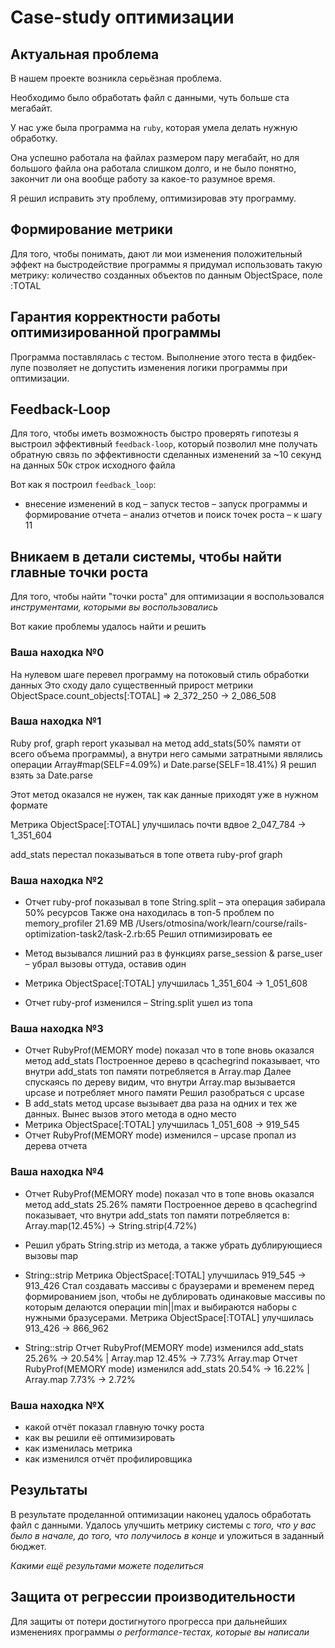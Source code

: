# Case-study оптимизации

## Актуальная проблема
В нашем проекте возникла серьёзная проблема.

Необходимо было обработать файл с данными, чуть больше ста мегабайт.

У нас уже была программа на `ruby`, которая умела делать нужную обработку.

Она успешно работала на файлах размером пару мегабайт, но для большого файла она работала слишком долго, и не было понятно, закончит ли она вообще работу за какое-то разумное время.

Я решил исправить эту проблему, оптимизировав эту программу.

## Формирование метрики
Для того, чтобы понимать, дают ли мои изменения положительный эффект на быстродействие программы я придумал использовать такую метрику: количество созданных объектов по данным ObjectSpace, поле :TOTAL

## Гарантия корректности работы оптимизированной программы
Программа поставлялась с тестом. Выполнение этого теста в фидбек-лупе позволяет не допустить изменения логики программы при оптимизации.

## Feedback-Loop
Для того, чтобы иметь возможность быстро проверять гипотезы я выстроил эффективный `feedback-loop`, который позволил мне получать обратную связь по эффективности сделанных изменений за ~10 секунд на данных 50к строк исходного файла

Вот как я построил `feedback_loop`: 
- внесение изменений в код
– запуск тестов 
– запуск программы и формирование отчета
– анализ отчетов и поиск точек роста
– к шагу 11

## Вникаем в детали системы, чтобы найти главные точки роста
Для того, чтобы найти "точки роста" для оптимизации я воспользовался *инструментами, которыми вы воспользовались*

Вот какие проблемы удалось найти и решить

### Ваша находка №0
На нулевом шаге перевел программу на потоковый стиль обработки данных
Это сходу дало существенный прирост метрики
ObjectSpace.count_objects[:TOTAL] => 2_372_250 -> 2_086_508 

### Ваша находка №1
Ruby prof, graph report указывал на метод add_stats(50% памяти от всего объема программы), а внутри него самыми затратными являлись операции Array#map(SELF=4.09%) и Date.parse(SELF=18.41%)
Я решил взять за Date.parse

Этот метод оказался не нужен, так как данные приходят уже в нужном формате

Метрика ObjectSpace[:TOTAL] улучшилась почти вдвое 2_047_784 -> 1_351_604

add_stats перестал показываться в топе ответа ruby-prof graph

### Ваша находка №2
- Отчет ruby-prof показывал в топе String.split – эта операция забирала 50% ресурсов
Также она находилась в топ-5 проблем по memory_profiler
21.69 MB  /Users/otmosina/work/learn/course/rails-optimization-task2/task-2.rb:65
Решил отпимизировать ее

- Метод вызывался лишний раз в функциях parse_session & parse_user – убрал вызовы оттуда, оставив один

- Метрика ObjectSpace[:TOTAL] улучшилась 1_351_604 -> 1_051_608

- Отчет ruby-prof изменился – String.split ушел из топа

### Ваша находка №3
- Отчет RubyProf(MEMORY mode) показал что в топе вновь оказался метод add_stats
Построенное дерево в qcachegrind показывает, что внутри add_stats топ памяти потребляется в Array.map
Далее спускаясь по дереву видим, что внутри Array.map вызывается upcase и потребляет много памяти
Решил разобраться с upcase
- В add_stats метод upcase вызывает два раза на одних и тех же данных. Вынес вызов этого метода в одно место
- Метрика ObjectSpace[:TOTAL] улучшилась 1_051_608 -> 919_545
- Отчет RubyProf(MEMORY mode) изменился – upcase пропал из дерева отчета

### Ваша находка №4
- Отчет RubyProf(MEMORY mode) показал что в топе вновь оказался метод add_stats 25.26% памяти
Построенное дерево в qcachegrind показывает, что внутри add_stats топ памяти потребляется в:
 Array.map(12.45%) -> String.strip(4.72%)

- Решил убрать String.strip из метода, а также убрать дублирующиеся вызовы map
- String::strip Метрика ObjectSpace[:TOTAL] улучшилась 919_545 -> 913_426
Стал создавать массивы с браузерами и временем перед формированием json, чтобы не дублировать одинаковые массивы по которым делаются операции min||max и выбираются наборы с нужными бразусерами. Метрика ObjectSpace[:TOTAL] улучшилась 913_426 -> 866_962 


- String::strip Отчет RubyProf(MEMORY mode) изменился add_stats 25.26% -> 20.54% | Array.map 12.45% -> 7.73%
Array.map Отчет RubyProf(MEMORY mode) изменился add_stats 20.54% -> 16.22% | Array.map 7.73% -> 2.72%



### Ваша находка №X
- какой отчёт показал главную точку роста
- как вы решили её оптимизировать
- как изменилась метрика
- как изменился отчёт профилировщика


## Результаты
В результате проделанной оптимизации наконец удалось обработать файл с данными.
Удалось улучшить метрику системы с *того, что у вас было в начале, до того, что получилось в конце* и уложиться в заданный бюджет.

*Какими ещё результами можете поделиться*

## Защита от регрессии производительности
Для защиты от потери достигнутого прогресса при дальнейших изменениях программы *о performance-тестах, которые вы написали*
